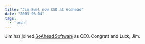 ```yaml
---
title: "Jim Ewel now CEO at Goahead"
date: "2003-05-04"
tags: 
  - "tech"
---
```


Jim has joined [GoAhead Software](http://www.goahead.com/ "GoAhead Software") as CEO. Congrats and Luck, Jim.
